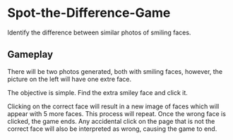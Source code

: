 # Spot-the-Difference-Game
Identify the difference between similar photos of smiling faces.

## Gameplay
There will be two photos generated, both with smiling faces, however, the picture on the left will have one extre face.<br/>

The objective is simple. Find the extra smiley face and click it.<br/>

Clicking on the correct face will result in a new image of faces which will appear with 5 more faces. This process will repeat. Once the wrong face is clicked, the game ends. Any accidental click on the page that is not the correct face will also be interpreted as wrong, causing the game to end.
